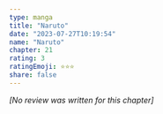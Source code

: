 ```yaml
---
type: manga
title: "Naruto"
date: "2023-07-27T10:19:54"
name: "Naruto"
chapter: 21
rating: 3
ratingEmoji: ⭐️⭐️⭐️
share: false
---
```


_[No review was written for this chapter]_
